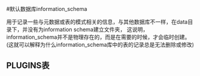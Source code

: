 #默认数据库information_schema

用于记录一些与元数据或表的模式相关的信息，与其他数据库不一样，在data目录下，并没有为information schema建立文件夹，
这说明，information_schema并不是物理存在的，而是在需要的时候，才会临时创建。
(这就可以解释为什么information_schema库中的表的记录总是无法删除或修改)

PLUGINS表
-----------------
